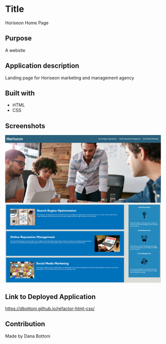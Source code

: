 # Title

Horiseon Home Page

## Purpose

A website 

## Application description

Landing page for Horiseon marketing and management agency

## Built with

* HTML
* CSS

## Screenshots

![Header Screenshot](assets/images/screenshot-1.jpg)
![Body Screenshot](assets/images/screensht-2.jpg)

## Link to Deployed Application

https://dbottoni.github.io/refactor-html-css/

## Contribution
Made by Dana Bottoni
